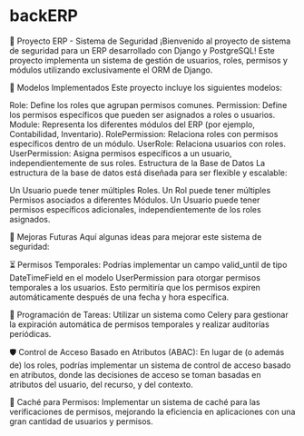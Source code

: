 # backERP
🚀 Proyecto ERP - Sistema de Seguridad
¡Bienvenido al proyecto de sistema de seguridad para un ERP desarrollado con Django y PostgreSQL! Este proyecto implementa un sistema de gestión de usuarios, roles, permisos y módulos utilizando exclusivamente el ORM de Django.

🧩 Modelos Implementados
Este proyecto incluye los siguientes modelos:

Role: Define los roles que agrupan permisos comunes.
Permission: Define los permisos específicos que pueden ser asignados a roles o usuarios.
Module: Representa los diferentes módulos del ERP (por ejemplo, Contabilidad, Inventario).
RolePermission: Relaciona roles con permisos específicos dentro de un módulo.
UserRole: Relaciona usuarios con roles.
UserPermission: Asigna permisos específicos a un usuario, independientemente de sus roles.
Estructura de la Base de Datos
La estructura de la base de datos está diseñada para ser flexible y escalable:

Un Usuario puede tener múltiples Roles.
Un Rol puede tener múltiples Permisos asociados a diferentes Módulos.
Un Usuario puede tener permisos específicos adicionales, independientemente de los roles asignados.

🌟 Mejoras Futuras
Aquí algunas ideas para mejorar este sistema de seguridad:

⏳ Permisos Temporales: Podrías implementar un campo valid_until de tipo DateTimeField en el modelo UserPermission para otorgar permisos temporales a los usuarios. Esto permitiría que los permisos expiren automáticamente después de una fecha y hora específica.

📆 Programación de Tareas: Utilizar un sistema como Celery para gestionar la expiración automática de permisos temporales y realizar auditorías periódicas.

🛡️ Control de Acceso Basado en Atributos (ABAC): En lugar de (o además de) los roles, podrías implementar un sistema de control de acceso basado en atributos, donde las decisiones de acceso se toman basadas en atributos del usuario, del recurso, y del contexto.

💾 Caché para Permisos: Implementar un sistema de caché para las verificaciones de permisos, mejorando la eficiencia en aplicaciones con una gran cantidad de usuarios y permisos.